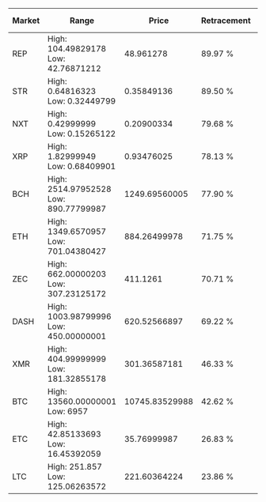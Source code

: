 | Market | Range | Price| Retracement | Doubles to 50% |
| --- | --- | --- | --- | --- |
| REP | High: 104.49829178<br />Low: 42.76871212 | 48.961278 | 89.97 % | 1.50 |
| STR | High: 0.64816323<br />Low: 0.32449799 | 0.35849136 | 89.50 % | 1.36 |
| NXT | High: 0.42999999<br />Low: 0.15265122 | 0.20900334 | 79.68 % | 1.39 |
| XRP | High: 1.82999949<br />Low: 0.68409901 | 0.93476025 | 78.13 % | 1.34 |
| BCH | High: 2514.97952528<br />Low: 890.77799987 | 1249.69560005 | 77.90 % | 1.36 |
| ETH | High: 1349.6570957<br />Low: 701.04380427 | 884.26499978 | 71.75 % | 1.16 |
| ZEC | High: 662.00000203<br />Low: 307.23125172 | 411.1261 | 70.71 % | 1.18 |
| DASH | High: 1003.98799996<br />Low: 450.00000001 | 620.52566897 | 69.22 % | 1.17 |
| XMR | High: 404.99999999<br />Low: 181.32855178 | 301.36587181 | 46.33 % | 0.00 |
| BTC | High: 13560.00000001<br />Low: 6957 | 10745.83529988 | 42.62 % | 0.00 |
| ETC | High: 42.85133693<br />Low: 16.45392059 | 35.76999987 | 26.83 % | 0.00 |
| LTC | High: 251.857<br />Low: 125.06263572 | 221.60364224 | 23.86 % | 0.00 |
